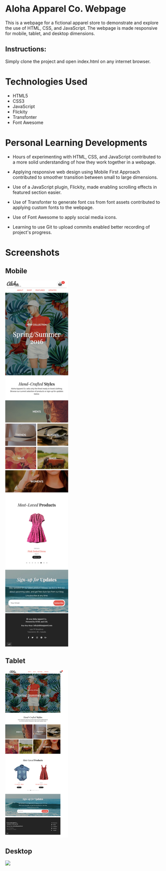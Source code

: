 # Aloha Apparel Co. Webpage

This is a webpage for a fictional apparel store to demonstrate and explore the use of HTML, CSS, and JavaScript. The webpage is made responsive for mobile, tablet, and desktop dimensions.

## Instructions:

Simply clone the project and open index.html on any internet browser.

# Technologies Used

* HTML5
* CSS3
* JavaScript
* Flickity
* Transfonter
* Font Awesome

# Personal Learning Developments

* Hours of experimenting with HTML, CSS, and JavaScript contributed to a more solid understanding of how they work together in a webpage.

* Applying responsive web design using Mobile First Approach contributed to smoother transition between small to large dimensions.

* Use of a JavaScript plugin, Flickity, made enabling scrolling effects in featured section easier.

* Use of Transfonter to generate font css from font assets contributed to applying custom fonts to the webpage.

* Use of Font Awesome to apply social media icons.

* Learning to use Git to upload commits enabled better recording of project's progress.

# Screenshots

## Mobile

<img width="200px" src="images/mobile-ver.png">

## Tablet

<img width="200px" src="images/tablet-ver.png">

## Desktop

<img width="200px" src="images/desktop-ver.png">


